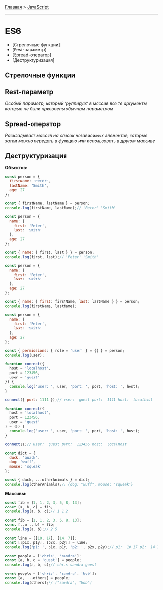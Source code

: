 [Главная](../../) > [JavaScript](../)

***

# ES6

* [Стрелочные функции]
* [Rest-параметр]
* [Spread-оператор]
* [Деструктуризация]

## Стрелочные функции

## Rest-параметр

*Особый параметр, который группирует в массив все те аргументы, которые не были присвоены обычным параметром*

## Spread-оператор

*Раскладывает массив на список независимых элементов, которые затем можно передать в функцию или использовать в другом массиве*

## Деструктуризация

**Объектов:**

```javascript
const person = {
  firstName: 'Peter',
  lastName: 'Smith',
  age: 27
};

const { firstName, lastName } = person;
console.log(firstName, lastName);// 'Peter' 'Smith'
```

```javascript
const person = {
  name: {
    first: 'Peter',
    last: 'Smith'
  },
  age: 27
};

const { name: { first, last } } = person;
console.log(first, last);// 'Peter' 'Smith'
```

```javascript
const person = {
  name: {
    first: 'Peter',
    last: 'Smith'
  },
  age: 27
};

const { name: { first: firstName, last: lastName } } = person;
console.log(firstName, lastName);
```

```javascript
const person = {
  name: {
    first: 'Peter',
    last: 'Smith'
  },
  age: 27
};

const { permissions: { role = 'user' } = {} } = person;
console.log(user);
```

```javascript
function connect({
  host = 'localhost',
  port = 123456,
  user = 'guest'
}) {
  console.log('user: ', user, 'port: ', port, 'host: ', host);
}

connect({ port: 1111 });// user:  guest port:  1111 host:  localhost
```

```javascript
function connect({
  host = 'localhost',
  port = 123456,
  user = 'guest'
} = {}) {
  console.log('user: ', user, 'port: ', port, 'host: ', host);
}

connect();// user:  guest port:  123456 host:  localhost
```

```javascript
const dict = {
  duck: 'quack',
  dog: 'wuff',
  mouse: 'squeak'
};

const { duck, ...otherAnimals } = dict;
console.log(otherAnimals);// {dog: "wuff", mouse: "squeak"}
```

**Массивы:**

```javascript
const fib = [1, 1, 2, 3, 5, 8, 13];
const [a, b, c] = fib;
console.log(a, b, c);// 1 1 2
```

```javascript
const fib = [1, 1, 2, 3, 5, 8, 13];
const [,,a ,, b] = fib;
console.log(a, b);// 2 5
```

```javascript
const line = [[10, 17], [14, 7]];
const [[p1x, p1y], [p2x, p2y]] = line;
console.log('p1: ', p1x, p1y, 'p2: ', p2x, p2y);// p1:  10 17 p2:  14 7
```

```javascript
const people = ['chris', 'sandra'];
const [a, b, c = 'guest'] = people;
console.log(a, b, c);// chris sandra guest
```

```javascript
const people = ['chris', 'sandra', 'bob'];
const [a, ...others] = people;
console.log(others);// ["sandra", "bob"]
```